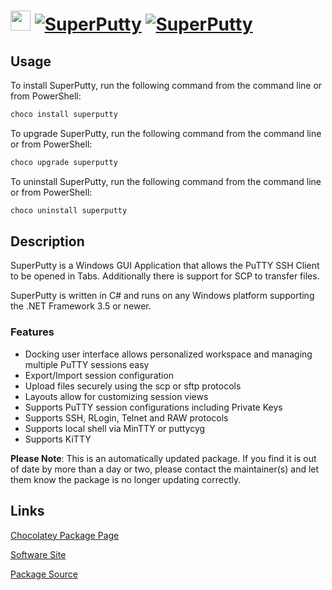 ﻿# <img src="https://cdn.jsdelivr.net/gh/mkevenaar/chocolatey-packages@218fd53341b8400391b0efdb75f313d01cdcf984/icons/superputty.png" width="32" height="32"/> [![SuperPutty](https://img.shields.io/chocolatey/v/superputty.svg?label=SuperPutty)](https://chocolatey.org/packages/superputty) [![SuperPutty](https://img.shields.io/chocolatey/dt/superputty.svg)](https://chocolatey.org/packages/superputty)

## Usage
To install SuperPutty, run the following command from the command line or from PowerShell:
```powershell
choco install superputty
```

To upgrade SuperPutty, run the following command from the command line or from PowerShell:
```powershell
choco upgrade superputty
```

To uninstall SuperPutty, run the following command from the command line or from PowerShell:
```powershell
choco uninstall superputty
```

## Description
SuperPutty is a Windows GUI Application that allows the PuTTY SSH Client to be opened in Tabs. Additionally there is support for SCP to transfer files.

SuperPutty is written in C# and runs on any Windows platform supporting the .NET Framework 3.5 or newer.

### Features
* Docking user interface allows personalized workspace and managing multiple PuTTY sessions easy
* Export/Import session configuration
* Upload files securely using the scp or sftp protocols
* Layouts allow for customizing session views
* Supports PuTTY session configurations including Private Keys
* Supports SSH, RLogin, Telnet and RAW protocols
* Supports local shell via MinTTY or puttycyg
* Supports KiTTY

**Please Note**: This is an automatically updated package. If you find it is
out of date by more than a day or two, please contact the maintainer(s) and
let them know the package is no longer updating correctly.


## Links
[Chocolatey Package Page](https://chocolatey.org/packages/superputty)

[Software Site](https://www.facebook.com/superputty)

[Package Source](https://github.com/mkevenaar/chocolatey-packages/tree/master/automatic/superputty)

